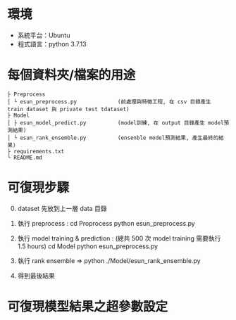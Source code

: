 # 環境
* 系統平台：Ubuntu
* 程式語言：python 3.7.13

# 每個資料夾/檔案的用途
```
├ Preprocess
│ └ esun_preprocess.py             (前處理與特徵工程, 在 csv 目錄產生 train dataset 與 private test tdataset)
├ Model
│ ├ esun_model_predict.py          (model訓練, 在 output 目錄產生 model預測結果)
│ └ esun_rank_ensemble.py          (ensenble model預測結果, 產生最終的結果)
├ requirements.txt
└ README.md
```

# 可復現步驟
0. dataset 先放到上一層 data 目錄

1. 執行 preprocess :
   cd Proprocess
   python esun_preprocess.py
   
2. 執行 model training & prediction : (總共 500 次 model training 需要執行 1.5 hours)
   cd Model
   python esun_preprocess.py

3. 執行 rank ensemble => python ./Model/esun_rank_ensemble.py

4. 得到最後結果 


# 可復現模型結果之超參數設定
